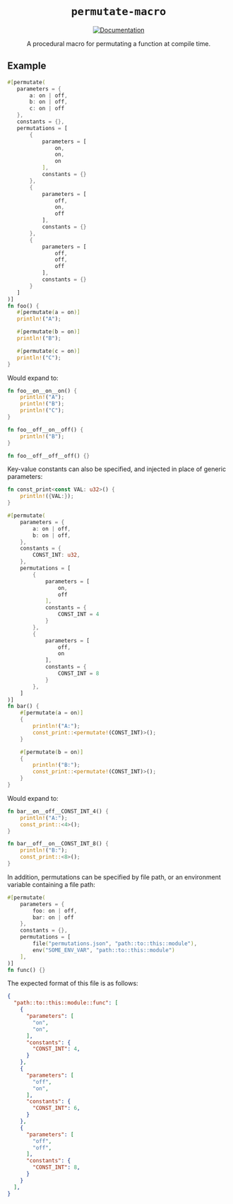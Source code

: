<div align="center">

# `permutate-macro`

[![Documentation](https://img.shields.io/badge/docs-API-blue)](https://bevy-rust-gpu.github.io/permutate-macro/)

A procedural macro for permutating a function at compile time.

</div>

## Example

```rust
#[permutate(
   parameters = {
       a: on | off,
       b: on | off,
       c: on | off
   },
   constants = {},
   permutations = [
       {
           parameters = [
               on,
               on,
               on
           ],
           constants = {}
       },
       {
           parameters = [
               off,
               on,
               off
           ],
           constants = {}
       },
       {
           parameters = [
               off,
               off,
               off
           ],
           constants = {}
       }
   ]
)]
fn foo() {
   #[permutate(a = on)]
   println!("A");

   #[permutate(b = on)]
   println!("B");

   #[permutate(c = on)]
   println!("C");
}
```

Would expand to:

```rust
fn foo__on__on__on() {
    println!("A");
    println!("B");
    println!("C");
}

fn foo__off__on__off() {
    println!("B");
}

fn foo__off__off__off() {}
```

Key-value constants can also be specified, and injected in place of generic parameters:

```rust
fn const_print<const VAL: u32>() {
    println!({VAL:});
}

#[permutate(
    parameters = {
        a: on | off,
        b: on | off,
    },
    constants = {
        CONST_INT: u32,
    },
    permutations = [
        {
            parameters = [
                on,
                off
            ],
            constants = {
                CONST_INT = 4
            }
        },
        {
            parameters = [
                off,
                on
            ],
            constants = {
                CONST_INT = 8
            }
        },
    ]
)]
fn bar() {
    #[permutate(a = on)]
    {
        println!("A:");
        const_print::<permutate!(CONST_INT)>();
    }

    #[permutate(b = on)]
    {
        println!("B:");
        const_print::<permutate!(CONST_INT)>();
    }
}
```

Would expand to:

```rust
fn bar__on__off__CONST_INT_4() {
    println!("A:");
    const_print::<4>();
}

fn bar__off__on__CONST_INT_8() {
    println!("B:");
    const_print::<8>();
}
```

In addition, permutations can be specified by file path, or an environment variable containing a file path:

```rust
#[permutate(
    parameters = {
        foo: on | off,
        bar: on | off
    },
    constants = {},
    permutations = [
        file("permutations.json", "path::to::this::module"),
        env("SOME_ENV_VAR", "path::to::this::module")
    ],
)]
fn func() {}
```

The expected format of this file is as follows:

```json
{
  "path::to::this::module::func": [
    {
      "parameters": [
        "on",
        "on",
      ],
      "constants": {
        "CONST_INT": 4,
      }
    },
    {
      "parameters": [
        "off",
        "on",
      ],
      "constants": {
        "CONST_INT": 6,
      }
    },
    {
      "parameters": [
        "off",
        "off",
      ],
      "constants": {
        "CONST_INT": 8,
      }
    }
  ],
}
```


